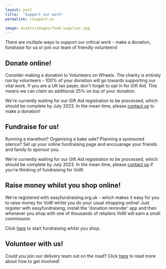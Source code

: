 ```yaml
---
layout: post
title:  "Support our work"
permalink: /support-us

image: assets/images/food-supplies.jpg
---
```

There are multiple ways to support our critical work - make a donation, fundraise for us or join our team of friendly volunteers!

## Donate online!
Consider making a donation to Volunteers on Wheels. The charity is entirely run by volunteers - 100% of your donation will go towards supporting our vital work. If you are a UK tax payer, don't forget to opt in for Gift Aid. This means we can claim an additional 25% on top of your donation.

<!-- ⏳ We're just getting set up with JustGiving and expect to go live in February 2022. In the mean time, please contact us if you'd like to make a donation. -->
We're currently waiting for our Gift Aid registration to be processed, which should be complete by July 2023. In the mean time, please <a href = "/contact">contact us</a> to make a donation!

<!--Click <a href="{{site.baseurl}}/donate/">here</a> to donate to VoW via JustGiving!-->

## Fundraise for us!
Running a marathon? Organising a bake sale? Planning a sponsored silence? Set up your online fundraising page and encouarage your friends and family to sponsor you. 

We're currently waiting for our Gift Aid registration to be processed, which should be complete by July 2023. In the mean time, please <a href = "/contact">contact us</a> if you're thinking of fundraising for VoW.
<!-- Click <a href="{{site.baseurl}}/fundraise/">here</a> to set up your fundraising page via JustGiving! <span class="badge badge-pill badge-primary">Primary</span> -->

## Raise money whilst you shop online!
We're registered with easyfundraising.org.uk - which makes it easy for you to raise money for VoW whilst you do your usual shopping online! Just register with easyfundraising, install the 'donation reminder' app and then whenever you shop with one of thousands of retailers VoW will earn a small commission.

Click <a href = "https://www.easyfundraising.org.uk/causes/volunteers-on-wheels/">here</a> to start fundraising whilst you shop.

## Volunteer with us!
Could you join our delivery team out on the road? Click <a href="{{site.baseurl}}/volunteer">here</a> to read more about how to get involved!